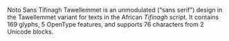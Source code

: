 Noto Sans Tifinagh Tawellemmet is an unmodulated (“sans serif”) design in the Tawellemmet variant for texts in the African _Tifinagh_ script. It contains 169 glyphs, 5 OpenType features, and supports 76 characters from 2 Unicode blocks.